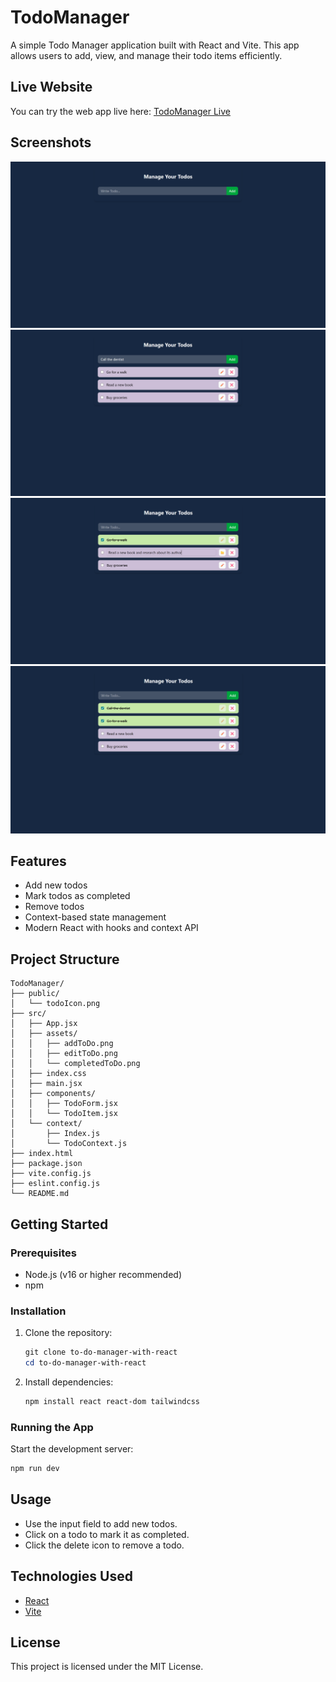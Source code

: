 
# TodoManager

A simple Todo Manager application built with React and Vite. This app allows users to add, view, and manage their todo items efficiently.

## Live Website
You can try the web app live here: [TodoManager Live](https://to-do-manager-with-react.onrender.com)


## Screenshots
![Home Page](/src/assets/home.png)
![Add Todo](/src/assets/addToDo.png)
![Edit Todo](/src/assets/editToDo.png)
![Completed Todo](/src/assets/completedTodo.png)

## Features
- Add new todos
- Mark todos as completed
- Remove todos
- Context-based state management
- Modern React with hooks and context API

## Project Structure
```
TodoManager/
├── public/
│   └── todoIcon.png
├── src/
│   ├── App.jsx
│   ├── assets/
│   │   ├── addToDo.png
│   │   ├── editToDo.png
│   │   └── completedToDo.png
│   ├── index.css
│   ├── main.jsx
│   ├── components/
│   │   ├── TodoForm.jsx
│   │   └── TodoItem.jsx
│   └── context/
│       ├── Index.js
│       └── TodoContext.js
├── index.html
├── package.json
├── vite.config.js
├── eslint.config.js
└── README.md
```

## Getting Started

### Prerequisites
- Node.js (v16 or higher recommended)
- npm

### Installation
1. Clone the repository:
	```powershell
	git clone to-do-manager-with-react
	cd to-do-manager-with-react
	```
2. Install dependencies:
	```powershell
	npm install react react-dom tailwindcss
	```

### Running the App
Start the development server:
```powershell
npm run dev
```

## Usage
- Use the input field to add new todos.
- Click on a todo to mark it as completed.
- Click the delete icon to remove a todo.

## Technologies Used
- [React](https://react.dev/)
- [Vite](https://vitejs.dev/)

## License
This project is licensed under the MIT License.
